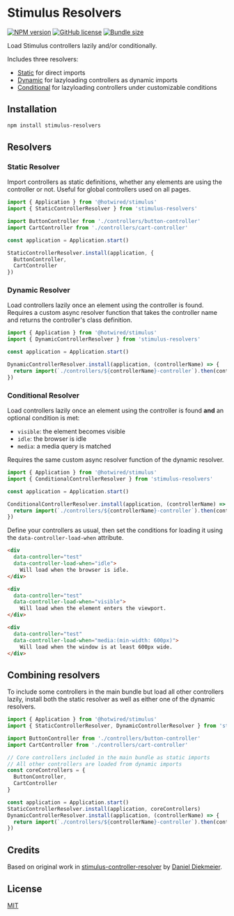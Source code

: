 # Stimulus Resolvers

[![NPM version](https://img.shields.io/npm/v/stimulus-resolvers?color=97aab4)](https://www.npmjs.com/package/stimulus-resolvers)
[![GitHub license](https://img.shields.io/github/license/daun/stimulus-resolvers?color=97aab4)](./LICENSE)
[![Bundle size](https://img.shields.io/bundlephobia/minzip/stimulus-resolvers?color=97aab4&label=size)](https://bundlephobia.com/result?p=stimulus-resolvers)
<!-- [![GitHub (pre-)release date](https://img.shields.io/github/release-date-pre/daun/stimulus-resolvers?label=updated)](https://github.com/daun/stimulus-resolvers/releases) -->

Load Stimulus controllers lazily and/or conditionally.

Includes three resolvers:

- [Static](#static-resolver) for direct imports
- [Dynamic](#dynamic-resolver) for lazyloading controllers as dynamic imports
- [Conditional](#conditional-resolver) for lazyloading controllers under customizable conditions

## Installation

```bash
npm install stimulus-resolvers
```

## Resolvers

### Static Resolver

Import controllers as static definitions, whether any elements are using the controller or not.
Useful for global controllers used on all pages.

```js
import { Application } from '@hotwired/stimulus'
import { StaticControllerResolver } from 'stimulus-resolvers'

import ButtonController from './controllers/button-controller'
import CartController from './controllers/cart-controller'

const application = Application.start()

StaticControllerResolver.install(application, {
  ButtonController,
  CartController
})
```

### Dynamic Resolver

Load controllers lazily once an element using the controller is found. Requires a custom async
resolver function that takes the controller name and returns the controller's class definition.

```js
import { Application } from '@hotwired/stimulus'
import { DynamicControllerResolver } from 'stimulus-resolvers'

const application = Application.start()

DynamicControllerResolver.install(application, (controllerName) => {
  return import(`./controllers/${controllerName}-controller`).then(controller => controller.default)
})
```

### Conditional Resolver

Load controllers lazily once an element using the controller is found **and** an optional condition
is met:

- `visible`: the element becomes visible
- `idle`: the browser is idle
- `media`: a media query is matched

Requires the same custom async resolver function of the dynamic resolver.

```js
import { Application } from '@hotwired/stimulus'
import { ConditionalControllerResolver } from 'stimulus-resolvers'

const application = Application.start()

ConditionalControllerResolver.install(application, (controllerName) => {
  return import(`./controllers/${controllerName}-controller`).then(controller => controller.default)
})
```

Define your controllers as usual, then set the conditions for loading it using the
`data-controller-load-when` attribute.

```html
<div
  data-controller="test"
  data-controller-load-when="idle">
    Will load when the browser is idle.
</div>

<div
  data-controller="test"
  data-controller-load-when="visible">
    Will load when the element enters the viewport.
</div>

<div
  data-controller="test"
  data-controller-load-when="media:(min-width: 600px)">
    Will load when the window is at least 600px wide.
</div>
```

## Combining resolvers

To include some controllers in the main bundle but load all other controllers lazily,
install both the static resolver as well as either one of the dynamic resolvers.

```js
import { Application } from '@hotwired/stimulus'
import { StaticControllerResolver, DynamicControllerResolver } from 'stimulus-resolvers'

import ButtonController from './controllers/button-controller'
import CartController from './controllers/cart-controller'

// Core controllers included in the main bundle as static imports
// All other controllers are loaded from dynamic imports
const coreControllers = {
  ButtonController,
  CartController
}

const application = Application.start()
StaticControllerResolver.install(application, coreControllers)
DynamicControllerResolver.install(application, (controllerName) => {
  return import(`./controllers/${controllerName}-controller`).then(controller => controller.default)
})
```

## Credits

Based on original work in [stimulus-controller-resolver](https://github.com/danieldiekmeier/stimulus-controller-resolver) by [Daniel Diekmeier](https://github.com/danieldiekmeier).

## License

[MIT](https://opensource.org/licenses/MIT)
